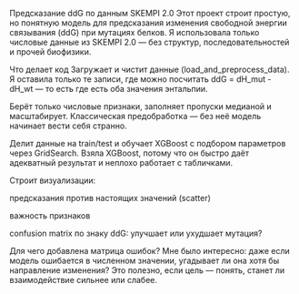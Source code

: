 Предсказание ddG по данным SKEMPI 2.0
Этот проект строит простую, но понятную модель для предсказания изменения свободной энергии связывания (ddG) при мутациях белков. 
Я использовала только числовые данные из SKEMPI 2.0 — без структур, последовательностей и прочей биофизики.

Что делает код
Загружает и чистит данные (load_and_preprocess_data).
Я оставила только те записи, где можно посчитать ddG = dH_mut - dH_wt — то есть где есть оба значения энтальпии.

Берёт только числовые признаки, заполняет пропуски медианой и масштабирует.
Классическая предобработка — без неё модель начинает вести себя странно.

Делит данные на train/test и обучает XGBoost с подбором параметров через GridSearch.
Взяла XGBoost, потому что он быстро даёт адекватный результат и неплохо работает с табличками.

Строит визуализации:

предсказания против настоящих значений (scatter)

важность признаков

confusion matrix по знаку ddG: улучшает или ухудшает мутация?

Для чего добавлена матрица ошибок?
Мне было интересно: даже если модель ошибается в численном значении, угадывает ли она хотя бы направление изменения? Это полезно, если цель — понять, станет ли взаимодействие сильнее или слабее.
